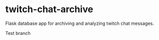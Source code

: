 # twitch-chat-archive
Flask database app for archiving and analyzing twitch chat messages.


Test branch


